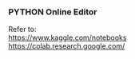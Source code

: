 ### PYTHON Online Editor
  
Refer to:  
https://www.kaggle.com/notebooks  
https://colab.research.google.com/